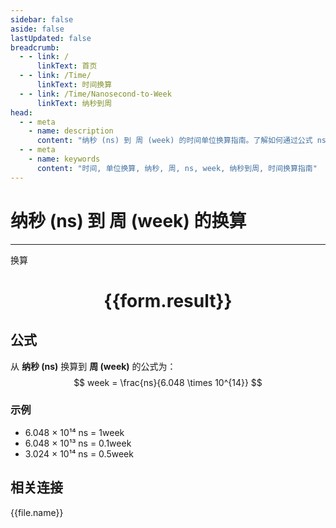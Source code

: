 ```yaml
---
sidebar: false
aside: false
lastUpdated: false
breadcrumb:
  - - link: /
      linkText: 首页
  - - link: /Time/
      linkText: 时间换算
  - - link: /Time/Nanosecond-to-Week
      linkText: 纳秒到周
head:
  - - meta
    - name: description
      content: "纳秒 (ns) 到 周 (week) 的时间单位换算指南。了解如何通过公式 ns ÷ 6.048 × 10¹⁴ 换算为周。"
  - - meta
    - name: keywords
      content: "时间, 单位换算, 纳秒, 周, ns, week, 纳秒到周, 时间换算指南"
---
```

# 纳秒 (ns) 到 周 (week) 的换算

---
<script setup>
import { onMounted, reactive, inject, ref } from 'vue'
import { NButton,NForm ,NFormItem,NInput,NInputNumber,NSelect,NCard,useMessage,NGrid ,NGi  } from 'naive-ui'
import { defineClientComponent } from 'vitepress'
import { Time } from '../../files';

const convert = inject('convert')

const form = reactive({
  number: null,
  result: '',
})

const convertHandler = () => {
  if (form.number !== null && !isNaN(form.number)) {
    const convertedValue = parseFloat(form.number) / 604800000000000
    form.result = `${form.number}ns = ${convertedValue.toFixed(15)}week`
  } else {
    form.result = '请输入有效的数值。'
  }
}
</script>

<n-form size="large" :model="form">
  <n-form-item label="纳秒 (ns)">
    <n-input-number v-model:value="form.number" placeholder="输入纳秒" style="width: 100%" />
  </n-form-item>
  <n-form-item>
    <n-button type="primary" @click="convertHandler" block>换算</n-button>
  </n-form-item>
</n-form>

<n-card  embedded :bordered="false" hoverable>
  <div  style="text-align:center">
    <h1>{{form.result}}</h1>
  </div>
</n-card>

## 公式

从 **纳秒 (ns)** 换算到 **周 (week)** 的公式为：
$$ week = \frac{ns}{6.048 \times 10^{14}} $$

### 示例
- 6.048 × 10¹⁴ ns = 1week
- 6.048 × 10¹³ ns = 0.1week
- 3.024 × 10¹⁴ ns = 0.5week
## 相关连接
<n-grid x-gap="12" :cols="4">
  <n-gi v-for="(file, index) in Time" :key="index">
    <n-button
      text
      tag="a"
      :href="file.path"
      type="primary"
    >
      {{file.name}}
    </n-button>
  </n-gi>
</n-grid>